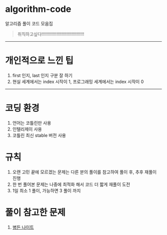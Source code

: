 # algorithm-code
알고리즘 풀이 코드 모음집

> 취직하고싶다!!!!!!!!!!!!!!!!!!!!!!!!!!!!!!!!!!

---

# 개인적으로 느낀 팁
1. first 인지, last 인지 구분 잘 하기
2. 현실 세계에서는 index 시작이 1, 프로그래밍 세계에서는 index 시작이 0 

---

# 코딩 환경
1. 언어는 코틀린만 사용
2. 인텔리제이 사용
3. 코틀린 최신 stable 버전 사용

# 규칙
1. 오랜 고민 끝에 모르겠는 문제는 다른 분의 풀이를 참고하여 풀이 후, 추후  재풀이 진행
2. 한 번 풀어본 문제는 나중에 최적화 해서 코드 더 짧게 재풀이 도전
3. 1일 최소 1 풀이, 가능하면 3 풀이 까지

# 풀이 참고한 문제
1. [병든 나이트](https://www.acmicpc.net/problem/1783)
